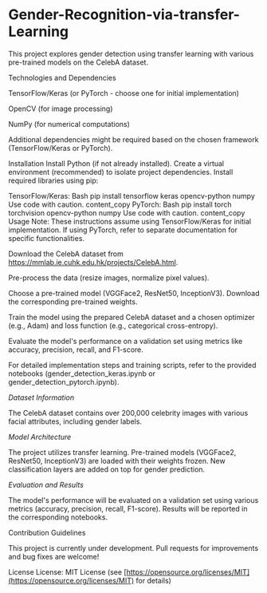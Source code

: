# Gender-Recognition-via-transfer-Learning


This project explores gender detection using transfer learning with various pre-trained models on the CelebA dataset.

Technologies and Dependencies

TensorFlow/Keras (or PyTorch - choose one for initial implementation)

OpenCV (for image processing)

NumPy (for numerical computations)

Additional dependencies might be required based on the chosen framework (TensorFlow/Keras or PyTorch).

Installation
Install Python (if not already installed).
Create a virtual environment (recommended) to isolate project dependencies.
Install required libraries using pip:

TensorFlow/Keras:
Bash
pip install tensorflow keras opencv-python numpy
Use code with caution.
content_copy
PyTorch:
Bash
pip install torch torchvision opencv-python numpy
Use code with caution.
content_copy
Usage
Note: These instructions assume using TensorFlow/Keras for initial implementation. If using PyTorch, refer to separate documentation for specific functionalities.

Download the CelebA dataset from https://mmlab.ie.cuhk.edu.hk/projects/CelebA.html.

Pre-process the data (resize images, normalize pixel values).

Choose a pre-trained model (VGGFace2, ResNet50, InceptionV3). Download the corresponding pre-trained weights.

Train the model using the prepared CelebA dataset and a chosen optimizer (e.g., Adam) and loss function (e.g., categorical cross-entropy).

Evaluate the model's performance on a validation set using metrics like accuracy, precision, recall, and F1-score.

For detailed implementation steps and training scripts, refer to the provided notebooks (gender_detection_keras.ipynb or gender_detection_pytorch.ipynb).

*Dataset Information*

The CelebA dataset contains over 200,000 celebrity images with various facial attributes, including gender labels.

*Model Architecture*

The project utilizes transfer learning. Pre-trained models (VGGFace2, ResNet50, InceptionV3) are loaded with their weights frozen. New classification layers are added on top for gender prediction.

*Evaluation and Results*

The model's performance will be evaluated on a validation set using various metrics (accuracy, precision, recall, F1-score). Results will be reported in the corresponding notebooks.

Contribution Guidelines

This project is currently under development. Pull requests for improvements and bug fixes are welcome!

License
License: MIT License (see [https://opensource.org/licenses/MIT](https://opensource.org/licenses/MIT) for details)
